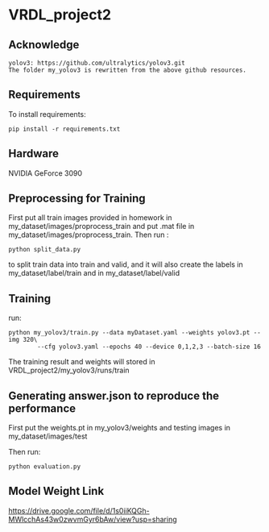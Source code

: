 # VRDL_project2


## Acknowledge
```
yolov3: https://github.com/ultralytics/yolov3.git
The folder my_yolov3 is rewritten from the above github resources.
```

## Requirements

To install requirements:

```setup
pip install -r requirements.txt

```

## Hardware

NVIDIA GeForce 3090

## Preprocessing for Training
First put all train images provided in homework in my_dataset/images/proprocess_train and put .mat file in  my_dataset/images/proprocess_train. Then run
:
```
python split_data.py
```

to split train data into train and valid, and it will also create the labels in my_dataset/label/train and in my_dataset/label/valid


## Training
run:

```
python my_yolov3/train.py --data myDataset.yaml --weights yolov3.pt --img 320\
        --cfg yolov3.yaml --epochs 40 --device 0,1,2,3 --batch-size 16
```
The training result and weights will stored in VRDL_project2/my_yolov3/runs/train

## Generating answer.json to reproduce the performance
First put the weights.pt in my_yolov3/weights and testing images in my_dataset/images/test

Then run:

```
python evaluation.py
```
## Model Weight Link
https://drive.google.com/file/d/1s0iiKQGh-MWlcchAs43w0zwvmGyr6bAw/view?usp=sharing
